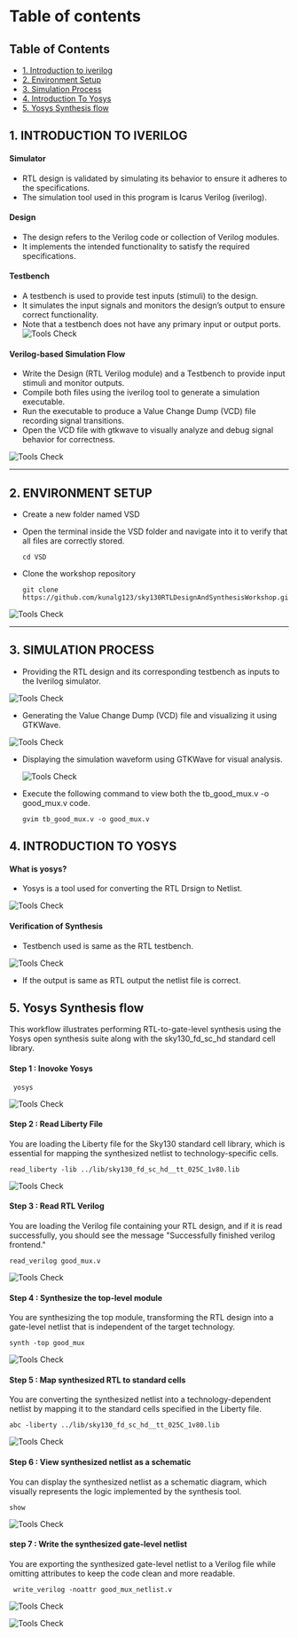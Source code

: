 # Table of contents
## Table of Contents
- [1. Introduction to iverilog](#1-introduction-to-iverilog)
- [2. Environment Setup](#2-environment-setup)
- [3. Simulation Process](#3-simulation-process)
- [4. Introduction To Yosys](#4-introduction-to-yosys)
- [5. Yosys Synthesis flow](#5-yosys-synthesis-flow)

## 1. INTRODUCTION TO IVERILOG
#### Simulator
* RTL design is validated by simulating its behavior to ensure it adheres to the specifications.
* The simulation tool used in this program is Icarus Verilog (iverilog).

#### Design 
* The design refers to the Verilog code or collection of Verilog modules.
* It implements the intended functionality to satisfy the required specifications.

#### Testbench
* A testbench is used to provide test inputs (stimuli) to the design.
* It simulates the input signals and monitors the design’s output to ensure correct functionality.
* Note that a testbench does not have any primary input or output ports.
![Tools Check](https://github.com/thaaroonesaec24-crypto/RISC-V-TAPEOUT-PROGRAM/blob/main/Week_1/Pictures/TEST%20BENCH.png)

#### Verilog-based Simulation Flow
* Write the Design (RTL Verilog module) and a Testbench to provide input stimuli and monitor outputs.
* Compile both files using the iverilog tool to generate a simulation executable.
* Run the executable to produce a Value Change Dump (VCD) file recording signal transitions.
* Open the VCD file with gtkwave to visually analyze and debug signal behavior for correctness.

![Tools Check](https://github.com/thaaroonesaec24-crypto/RISC-V-TAPEOUT-PROGRAM/blob/main/Week_1/Pictures/iverilog%20design%20flow.png)

--- 

## 2. ENVIRONMENT SETUP
* Create a new folder named VSD
  
* Open the terminal inside the VSD folder and navigate into it to verify that all files are correctly stored.
  ~~~
  cd VSD
* Clone the workshop repository
   ~~~
   git clone https://github.com/kunalg123/sky130RTLDesignAndSynthesisWorkshop.git

![Tools Check](https://github.com/thaaroonesaec24-crypto/RISC-V-TAPEOUT-PROGRAM/blob/main/Week_1/Pictures/environment.png)

---

## 3. SIMULATION PROCESS
* Providing the RTL design and its corresponding testbench as inputs to the Iverilog simulator.
  
![Tools Check](https://github.com/thaaroonesaec24-crypto/RISC-V-TAPEOUT-PROGRAM/blob/main/Week_1/Pictures/comand%20for%20the%20iverilog.png)
  
* Generating the Value Change Dump (VCD) file and visualizing it using GTKWave.

![Tools Check](https://github.com/thaaroonesaec24-crypto/RISC-V-TAPEOUT-PROGRAM/blob/main/Week_1/Pictures/Screenshot%20from%202025-09-23%2021-31-39.png)

* Displaying the simulation waveform using GTKWave for visual analysis.

  ![Tools Check](https://github.com/thaaroonesaec24-crypto/RISC-V-TAPEOUT-PROGRAM/blob/main/Week_1/Pictures/gtk%20window.png)

* Execute the following command to view both the tb_good_mux.v -o good_mux.v code.
  ~~~
  gvim tb_good_mux.v -o good_mux.v
  ~~~

## 4. INTRODUCTION TO YOSYS
 #### What is yosys?
  * Yosys is a tool used for converting the RTL Drsign to Netlist.

 ![Tools Check](https://github.com/thaaroonesaec24-crypto/RISC-V-TAPEOUT-PROGRAM/blob/main/Week_1/Pictures/Screenshot%202025-09-23%20233236.png)

#### Verification of Synthesis
  * Testbench used is same as the RTL testbench.

![Tools Check](https://github.com/thaaroonesaec24-crypto/RISC-V-TAPEOUT-PROGRAM/blob/main/Week_1/Pictures/Screenshot%202025-09-23%20231603.png)

* If the output is same as RTL output the netlist file is correct.

## 5. Yosys Synthesis flow

  This workflow illustrates performing RTL-to-gate-level synthesis using the Yosys open synthesis suite along with the sky130_fd_sc_hd standard cell library.
  
#### Step 1 : Inovoke Yosys
~~~
 yosys
~~~
![Tools Check](https://github.com/thaaroonesaec24-crypto/RISC-V-TAPEOUT-PROGRAM/blob/main/Week_1/Pictures/yosys%20invoke.png)
#### Step 2 : Read Liberty File
  You are loading the Liberty file for the Sky130 standard cell library, which is essential for mapping the synthesized netlist to technology-specific cells.
~~~
read_liberty -lib ../lib/sky130_fd_sc_hd__tt_025C_1v80.lib
~~~
![Tools Check](https://github.com/thaaroonesaec24-crypto/RISC-V-TAPEOUT-PROGRAM/blob/main/Week_1/Pictures/readliberty.png)
#### Step 3 : Read RTL Verilog
You are loading the Verilog file containing your RTL design, and if it is read successfully, you should see the message "Successfully finished verilog frontend."
~~~
read_verilog good_mux.v
~~~
![Tools Check](https://github.com/thaaroonesaec24-crypto/RISC-V-TAPEOUT-PROGRAM/blob/main/Week_1/Pictures/read%20verilog.png)
#### Step 4 : Synthesize the top-level module 
You are synthesizing the top module, transforming the RTL design into a gate-level netlist that is independent of the target technology.
~~~
synth -top good_mux
~~~
![Tools Check](https://github.com/thaaroonesaec24-crypto/RISC-V-TAPEOUT-PROGRAM/blob/main/Week_1/Pictures/synth.png)
#### Step 5 : Map synthesized RTL to standard cells 
You are converting the synthesized netlist into a technology-dependent netlist by mapping it to the standard cells specified in the Liberty file.
~~~
abc -liberty ../lib/sky130_fd_sc_hd__tt_025C_1v80.lib
~~~
![Tools Check](https://github.com/thaaroonesaec24-crypto/RISC-V-TAPEOUT-PROGRAM/blob/main/Week_1/Pictures/abc.png)
#### Step 6 : View synthesized netlist as a schematic
You can display the synthesized netlist as a schematic diagram, which visually represents the logic implemented by the synthesis tool.
~~~
show
~~~
![Tools Check](https://github.com/thaaroonesaec24-crypto/RISC-V-TAPEOUT-PROGRAM/blob/main/Week_1/Pictures/show.png)
#### step 7 : Write the synthesized gate-level netlist 
You are exporting the synthesized gate-level netlist to a Verilog file while omitting attributes to keep the code clean and more readable.
~~~
 write_verilog -noattr good_mux_netlist.v
~~~
![Tools Check](https://github.com/thaaroonesaec24-crypto/RISC-V-TAPEOUT-PROGRAM/blob/main/Week_1/Pictures/write%20verilog.png)

![Tools Check]()




 

